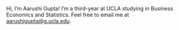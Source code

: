 Hi, I’m Aarushi Gupta! I’m a third-year at UCLA studying in Business Economics and Statistics. Feel free to email me at aarushigupta@g.ucla.edu.

<!---
gupta-aarushi/gupta-aarushi is a ✨ special ✨ repository because its `README.md` (this file) appears on your GitHub profile.
You can click the Preview link to take a look at your changes.
--->
